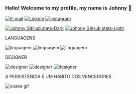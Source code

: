 


### Hello! Welcome to my profile, my name is Johnny 🙂
  
[![E-mail](https://img.shields.io/badge/Microsoft_Outlook-0078D4?style=for-the-badge&logo=microsoft-outlook&logoColor=white)](
johnny_dev@outlook.com)
[![LinkdIn](https://img.shields.io/badge/LinkedIn-0077B5?style=for-the-badge&logo=linkedin&logoColor=white)](https://www.linkedin.com/in/johnny-cleiton-ferreira-lins-6599921a6)
[![instagram](https://img.shields.io/badge/Instagram-E4405F?style=for-the-badge&logo=instagram&logoColor=white)](https://www.instagram.com/johnny_frl/?next=%2F)


 
[![Johnny GitHub stats-Dark](https://github-readme-stats.vercel.app/api?username=JohnnyFRL&show_icons=true&theme=dark#gh-dark-mode-only)](https://github.com/JohnnyFRL/github-readme-stats#gh-dark-mode-only)
[![Johnny GitHub stats-Light](https://github-readme-stats.vercel.app/api?username=JohnnyFRL&show_icons=true&theme=default#gh-light-mode-only)](https://github.com/JohnnyFRL/github-readme-stats#gh-light-mode-only)


LANGUAGENS

![linguagem](https://img.shields.io/badge/C-00599C?style=for-the-badge&logo=c&logoColor=white)
![linguagem](https://img.shields.io/badge/C%2B%2B-00599C?style=for-the-badge&logo=c%2B%2B&logoColor=white)
![linguagem](https://img.shields.io/badge/JavaScript-F7DF1E?style=for-the-badge&logo=javascript&logoColor=black
)


DESIGNER

![designer](https://img.shields.io/badge/Adobe%20Photoshop-31A8FF?style=for-the-badge&logo=Adobe%20Photoshop&logoColor=black)
![designer](https://img.shields.io/badge/Canva-%2300C4CC.svg?&style=for-the-badge&logo=Canva&logoColor=white
)
![designer](https://img.shields.io/badge/blender-%23F5792A.svg?style=for-the-badge&logo=blender&logoColor=white)


A PERSISTÊNCIA É UM HÁBITO DOS VENCEDORES.

![snake gif](https://github.com/JohnnyFRL/JohnnyFRL/blob/output/github-contribution-grid-snake.svg)



